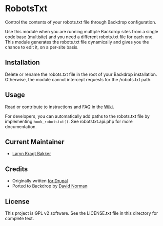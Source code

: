 # RobotsTxt

Control the contents of your robots.txt file through Backdrop configuration.

Use this module when you are running multiple Backdrop sites from a single code
base (multisite) and you need a different robots.txt file for each one. This
module generates the robots.txt file dynamically and gives you the chance to
edit it, on a per-site basis.

## Installation

Delete or rename the robots.txt file in the root of your Backdrop installation.
Otherwise, the module cannot intercept requests for the /robots.txt path.

## Usage

Read or contribute to instructions and FAQ in the
[Wiki](https://github.com/backdrop-contrib/robotstxt/wiki).

For developers, you can automatically add paths to the robots.txt file by
implementing `hook_robotstxt()`. See robotstxt.api.php for more documentation.

## Current Maintainer

- [Laryn Kragt Bakker](https://github.com/laryn)

## Credits

- Originally written [for Drupal](https://www.drupal.org/project/robotstxt)
- Ported to Backdrop by [David Norman](https://github.com/deekayen)

## License

This project is GPL v2 software. See the LICENSE.txt file in this directory for
complete text.
